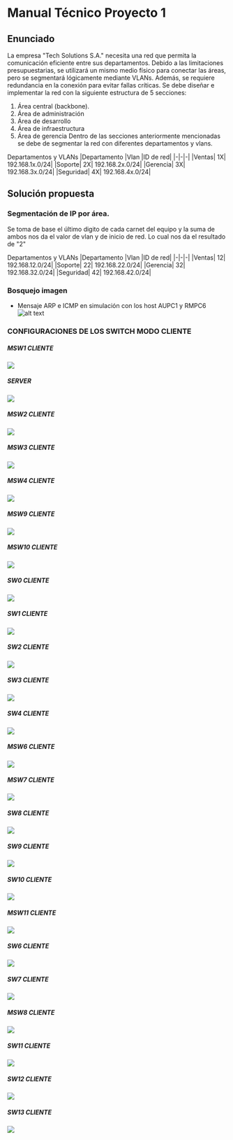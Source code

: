 # Manual Técnico Proyecto 1

## Enunciado

La empresa "Tech Solutions S.A." necesita una red que permita la comunicación
eficiente entre sus departamentos. Debido a las limitaciones presupuestarias, se
utilizará un mismo medio físico para conectar las áreas, pero se segmentará
lógicamente mediante VLANs. Además, se requiere redundancia en la conexión
para evitar fallas críticas.
Se debe diseñar e implementar la red con la siguiente estructura de 5 secciones:
1. Área central (backbone).
2. Área de administración
3. Área de desarrollo
4. Área de infraestructura
5. Área de gerencia
Dentro de las secciones anteriormente mencionadas se debe de segmentar la red
con diferentes departamentos y vlans.


Departamentos y VLANs
|Departamento |Vlan |ID de red|
|-|-|-|
|Ventas| 1X| 192.168.1x.0/24|
|Soporte| 2X| 192.168.2x.0/24|
|Gerencia| 3X| 192.168.3x.0/24|
|Seguridad| 4X| 192.168.4x.0/24|



## Solución propuesta

### Segmentación de IP por área.
Se toma de base el último digito de cada carnet del equipo y la suma de ambos nos da el valor de vlan y de inicio de red.
Lo cual nos da el resultado de "2"

Departamentos y VLANs
|Departamento |Vlan |ID de red|
|-|-|-|
|Ventas| 12| 192.168.12.0/24|
|Soporte| 22| 192.168.22.0/24|
|Gerencia| 32| 192.168.32.0/24|
|Seguridad| 42| 192.168.42.0/24|

### Bosquejo imagen
-   Mensaje ARP e ICMP en simulación con los host AUPC1 y RMPC6
![alt text](imagenes/imagen-10.jpg)

### CONFIGURACIONES DE LOS SWITCH MODO CLIENTE


##### MSW1 CLIENTE
<img src="./imagenes/CONFIGURACION MSW1.GIF">


##### SERVER
<img src="./imagenes/CONFIGURACION SERVER.GIF">

##### MSW2 CLIENTE
<img src="./imagenes/CONFIGURACION MSW2.GIF">

##### MSW3 CLIENTE
<img src="./imagenes/CONFIGURACION MSW3.GIF">

##### MSW4 CLIENTE
<img src="./imagenes/CONFIGURACION MSW4.GIF">

##### MSW9 CLIENTE
<img src="./imagenes/CONFIGURACION MSW9.GIF">

##### MSW10 CLIENTE
<img src="./imagenes/CONFIGURACION MSW10.GIF">

##### SW0 CLIENTE
<img src="./imagenes/CONFIGURACION SW0.GIF">

##### SW1 CLIENTE
<img src="./imagenes/CONFIGURACION SW1.GIF">

##### SW2 CLIENTE
<img src="./imagenes/CONFIGURACION SW2.GIF">

##### SW3 CLIENTE
<img src="./imagenes/CONFIGURACION SW3.GIF">

##### SW4 CLIENTE
<img src="./imagenes/CONFIGURACION SW4.GIF">

##### MSW6 CLIENTE
<img src="./imagenes/CONFIGURACION MSW6.GIF">

##### MSW7 CLIENTE
<img src="./imagenes/CONFIGURACION MSW7.GIF">

##### SW8 CLIENTE
<img src="./imagenes/CONFIGURACION SW8.GIF">

##### SW9 CLIENTE
<img src="./imagenes/CONFIGURACION SW9.GIF">

##### SW10 CLIENTE
<img src="./imagenes/CONFIGURACION SW10.GIF">

##### MSW11 CLIENTE
<img src="./imagenes/CONFIGURACION MSW11.GIF">

##### SW6 CLIENTE
<img src="./imagenes/CONFIGURACION SW6.GIF">

##### SW7 CLIENTE
<img src="./imagenes/CONFIGURACION SW7.GIF">

##### MSW8 CLIENTE
<img src="./imagenes/CONFIGURACION MSW8.GIF">

##### SW11 CLIENTE
<img src="./imagenes/CONFIGURACION SW11.GIF">

##### SW12 CLIENTE
<img src="./imagenes/CONFIGURACION SW12.GIF">

##### SW13 CLIENTE
<img src="./imagenes/CONFIGURACION SW13.GIF">







